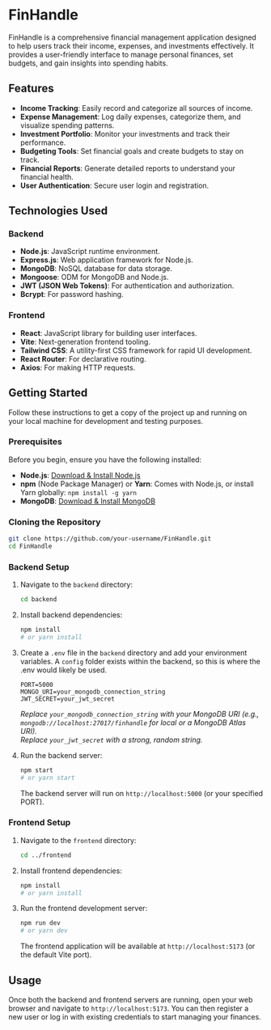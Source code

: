 # FinHandle

FinHandle is a comprehensive financial management application designed to help users track their income, expenses, and investments effectively. It provides a user-friendly interface to manage personal finances, set budgets, and gain insights into spending habits.

## Features

- **Income Tracking**: Easily record and categorize all sources of income.
- **Expense Management**: Log daily expenses, categorize them, and visualize spending patterns.
- **Investment Portfolio**: Monitor your investments and track their performance.
- **Budgeting Tools**: Set financial goals and create budgets to stay on track.
- **Financial Reports**: Generate detailed reports to understand your financial health.
- **User Authentication**: Secure user login and registration.

## Technologies Used

### Backend

- **Node.js**: JavaScript runtime environment.
- **Express.js**: Web application framework for Node.js.
- **MongoDB**: NoSQL database for data storage.
- **Mongoose**: ODM for MongoDB and Node.js.
- **JWT (JSON Web Tokens)**: For authentication and authorization.
- **Bcrypt**: For password hashing.

### Frontend

- **React**: JavaScript library for building user interfaces.
- **Vite**: Next-generation frontend tooling.
- **Tailwind CSS**: A utility-first CSS framework for rapid UI development.
- **React Router**: For declarative routing.
- **Axios**: For making HTTP requests.

## Getting Started

Follow these instructions to get a copy of the project up and running on your local machine for development and testing purposes.

### Prerequisites

Before you begin, ensure you have the following installed:

- **Node.js**: [Download & Install Node.js](https://nodejs.org/en/download/)
- **npm** (Node Package Manager) or **Yarn**: Comes with Node.js, or install Yarn globally: `npm install -g yarn`
- **MongoDB**: [Download & Install MongoDB](https://docs.mongodb.com/manual/installation/)

### Cloning the Repository

```bash
git clone https://github.com/your-username/FinHandle.git
cd FinHandle
```

### Backend Setup

1.  Navigate to the `backend` directory:

    ```bash
    cd backend
    ```

2.  Install backend dependencies:

    ```bash
    npm install
    # or yarn install
    ```

3.  Create a `.env` file in the `backend` directory and add your environment variables. A `config` folder exists within the backend, so this is where the .env would likely be used.

    ```env
    PORT=5000
    MONGO_URI=your_mongodb_connection_string
    JWT_SECRET=your_jwt_secret
    ```

    _Replace `your_mongodb_connection_string` with your MongoDB URI (e.g., `mongodb://localhost:27017/finhandle` for local or a MongoDB Atlas URI)._  
    _Replace `your_jwt_secret` with a strong, random string._

4.  Run the backend server:
    ```bash
    npm start
    # or yarn start
    ```
    The backend server will run on `http://localhost:5000` (or your specified PORT).

### Frontend Setup

1.  Navigate to the `frontend` directory:

    ```bash
    cd ../frontend
    ```

2.  Install frontend dependencies:

    ```bash
    npm install
    # or yarn install
    ```

3.  Run the frontend development server:
    ```bash
    npm run dev
    # or yarn dev
    ```
    The frontend application will be available at `http://localhost:5173` (or the default Vite port).

## Usage

Once both the backend and frontend servers are running, open your web browser and navigate to `http://localhost:5173`. You can then register a new user or log in with existing credentials to start managing your finances.
